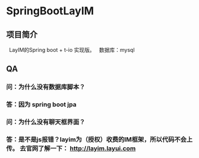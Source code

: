 # SpringBootLayIM

## 项目简介
   LayIM的Spring boot + t-io 实现版。
   数据库：mysql

## QA

### 问：为什么没有数据库脚本？
### 答：因为 spring boot jpa 

### 问：为什么没有聊天框界面？
### 答：是不是js报错？layim为（授权）收费的IM框架，所以代码不会上传。 去官网了解一下： http://layim.layui.com
